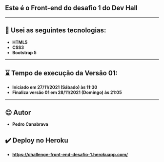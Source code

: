 ## Este é o Front-end do desafio 1 do Dev Hall
---


## 🎄 Usei as seguintes tecnologias:
- **HTML5**
- **CSS3**
- **Bootstrap 5**

---

## ⌛ Tempo de execução da Versão 01: 
- **Iniciado em 27/11/2021 (Sábado) às 11:30**
- **Finaliza versão 01 em 28/11/2021 (Domingo) às 21:05**

---

## 😊 Autor
- **Pedro Canabrava**

## ✔️ Deploy no Heroku
- **https://challenge-front-end-desafio-1.herokuapp.com/**